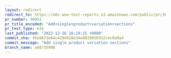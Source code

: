 ```yaml
---
layout: redirect
redirect_to: https://a8c-woo-test-reports.s3.amazonaws.com/public/pr/36051/e2e/index.html
pr_number: 36051
pr_title_encoded: "Add+single+product+variation+sections"
pr_test_type: e2e
last_published: "2022-12-16 16:19:15 +0000"
commit_sha: f6a9873e64c419d428e34e8819956912cec0a9a4
commit_message: "Add single product variation sections"
branch_name: add/35988
---
```

